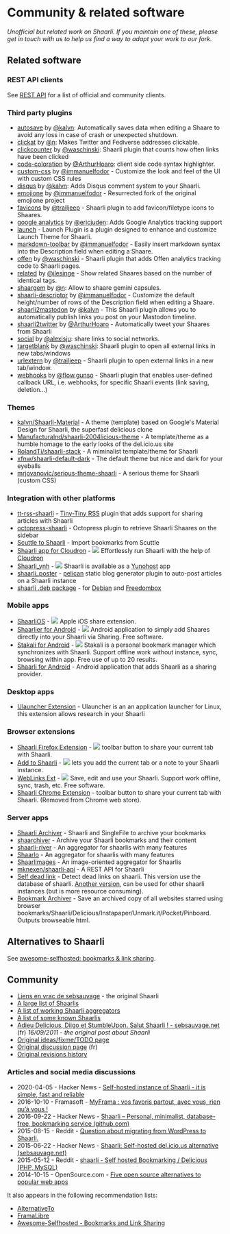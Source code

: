 # Community & related software

_Unofficial but related work on Shaarli. If you maintain one of these,
please get in touch with us to help us find a way to adapt your work to our fork._


## Related software

### REST API clients
See [REST API](REST-API.md) for a list of official and community clients.


### Third party plugins

- [autosave](https://github.com/kalvn/shaarli-plugin-autosave) by [@kalvn](https://github.com/kalvn): Automatically saves data when editing a Shaare to avoid any loss in case of crash or unexpected shutdown.
- [clickat](https://forge.tourmentine.com/n/shaarli-plugin-clickat) by [@n](https://forge.tourmentine.com/n): Makes Twitter and Fediverse addresses clickable.
- [clickcounter](https://github.com/waschinski/shaarli-clickcounter) by [@waschinski](https://github.com/waschinski): Shaarli plugin that counts how often links have been clicked
- [code-coloration](https://github.com/ArthurHoaro/code-coloration) by [@ArthurHoaro](https://github.com/ArthurHoaro): client side code syntax highlighter.
- [custom-css](https://github.com/immanuelfodor/shaarli-custom-css) by [@immanuelfodor](https://github.com/immanuelfodor) - Customize the look and feel of the UI with custom CSS rules
- [disqus](https://github.com/kalvn/shaarli-plugin-disqus) by [@kalvn](https://github.com/kalvn): Adds Disqus comment system to your Shaarli.
- [emojione](https://github.com/immanuelfodor/emojione) by [@immanuelfodor](https://github.com/immanuelfodor) - Resurrected fork of the original emojione project
- [favicons](https://github.com/trailjeep/shaarli-favicons) by [@trailjeep](https://github.com/trailjeep) - Shaarli plugin to add favicon/filetype icons to Shaares.
- [google analytics](https://github.com/ericjuden/Shaarli-Google-Analytics-Plugin) by [@ericjuden](https://github.com/ericjuden): Adds Google Analytics tracking support
- [launch](https://github.com/ArthurHoaro/launch-plugin) - Launch Plugin is a plugin designed to enhance and customize Launch Theme for Shaarli.
- [markdown-toolbar](https://github.com/immanuelfodor/shaarli-markdown-toolbar) by [@immanuelfodor](https://github.com/immanuelfodor) - Easily insert markdown syntax into the Description field when editing a Shaare.
- [offen](https://github.com/waschinski/shaarli-offen/) by [@waschinski](https://github.com/waschinski) - Shaarli plugin that adds Offen analytics tracking code to Shaarli pages.
- [related](https://github.com/ilesinge/shaarli-related) by [@ilesinge](https://github.com/ilesinge) - Show related Shaares based on the number of identical tags.
- [shaargem](https://forge.tourmentine.com/n/shaarli-plugin-shaargem) by [@n](https://forge.tourmentine.com/n): Allow to shaare gemini capsules.
- [shaarli-descriptor](https://github.com/immanuelfodor/shaarli-descriptor) by [@immanuelfodor](https://github.com/immanuelfodor) - Customize the default height/number of rows of the Description field when editing a Shaare.
- [shaarli2mastodon](https://github.com/kalvn/shaarli2mastodon) by [@kalvn](https://github.com/kalvn) - This Shaarli plugin allows you to automatically publish links you post on your Mastodon timeline.
- [shaarli2twitter](https://github.com/ArthurHoaro/shaarli2twitter) by [@ArthurHoaro](https://github.com/ArthurHoaro) - Automatically tweet your Shaares from Shaarli
- [social](https://github.com/alexisju/social) by [@alexisju](https://github.com/alexisju): share links to social networks.
- [targetblank](https://github.com/waschinski/shaarli-targetblank) by [@waschinski](https://github.com/waschinski): Shaarli plugin to open all external links in new tabs/windows
- [urlextern](https://github.com/trailjeep/shaarli-urlextern) by [@trailjeep](https://github.com/trailjeep) - Shaarli plugin to open external links in a new tab/window.
- [webhooks](https://gitlab.com/flow.gunso/shaarli-webhooks) by [@flow.gunso](https://gitlab.com/flow.gunso) - Shaarli plugin that enables user-defined callback URL, i.e. webhooks, for specific Shaarli events (link saving, deletion...)


### Themes

- [kalvn/Shaarli-Material](https://github.com/kalvn/Shaarli-Material) - A theme (template) based on Google's Material Design for Shaarli, the superfast delicious clone
- [ManufacturaInd/shaarli-2004licious-theme](https://github.com/ManufacturaInd/shaarli-2004licious-theme) - A template/theme as a humble homage to the early looks of the del.icio.us site
- [RolandTi/shaarli-stack](https://github.com/RolandTi/shaarli-stack) - A miminalist template/theme for Shaarli
- [xfnw/shaarli-default-dark](https://github.com/xfnw/shaarli-default-dark) - The default theme but nice and dark for your eyeballs
- [mrjovanovic/serious-theme-shaarli](https://github.com/mrjovanovic/serious-theme-shaarli) - A serious theme for Shaarli (custom CSS)


### Integration with other platforms

- [tt-rss-shaarli](https://github.com/jcsaaddupuy/tt-rss-shaarli) - [Tiny-Tiny RSS](https://tt-rss.org/) plugin that adds support for sharing articles with Shaarli
- [octopress-shaarli](https://github.com/ahmet2mir/octopress-shaarli) - Octopress plugin to retrieve Shaarli Shaares on the sidebar
- [Scuttle to Shaarli](https://github.com/q2apro/scuttle-to-shaarli) - Import bookmarks from Scuttle
- [Shaarli app for Cloudron](https://www.cloudron.io/button.html?app=com.github.shaarli) - [![](https://img.shields.io/badge/Cloudron-03A9F4?logo=Buffer)](https://www.cloudron.io/button.html?app=com.github.shaarli) Effortlessly run Shaarli with the help of [Cloudron](https://www.cloudron.io/)
- [Shaarli_ynh](https://github.com/YunoHost-Apps/shaarli_ynh) - [![](https://img.shields.io/badge/YunoHost-black?logo=Buffer)](https://install-app.yunohost.org/?app=shaarli) Shaarli is available as a [Yunohost](https://yunohost.org) app
- [shaarli_poster](https://github.com/getpelican/pelican-plugins/tree/master/shaarli_poster) - [pelican](https://getpelican.com) static blog generator plugin to auto-post articles on a Shaarli instance
- [shaarli .deb package](https://packages.debian.org/search?keywords=shaarli) - for [Debian](https://www.debian.org/) and [Freedombox](https://www.freedombox.org/)


### Mobile apps

- [ShaarliOS](https://github.com/mro/ShaarliOS) - [![](https://img.shields.io/badge/App%20Store-black?logo=apple)](https://apps.apple.com/app/shaarlios/id1027441388) Apple iOS share extension.
- [Shaarlier for Android](https://github.com/dimtion/Shaarlier) - [![](https://img.shields.io/badge/Play%20Store-3EB7C0?logo=Google%20Play)](https://play.google.com/store/apps/details?id=com.dimtion.shaarlier) Android application to simply add Shaares directly into your Shaarli via Sharing. Free software.
- [Stakali for Android](https://stakali.toneiv.eu) - [![](https://img.shields.io/badge/Play%20Store-3EB7C0?logo=Google%20Play)](https://play.google.com/store/apps/details?id=eu.toneiv.stakali) Stakali is a personal bookmark manager which synchronizes with Shaarli. Support offline work without instance, sync, browsing within app. Free use of up to 20 results.
- [Shaarli for Android](https://sebsauvage.net/links/?ZAyDzg) - Android application that adds Shaarli as a sharing provider.


### Desktop apps

- [Ulauncher Extension](https://github.com/sebw/ulauncher-shaarli) - Ulauncher is an an application launcher for Linux, this extension allows research in your Shaarli


### Browser extensions

- [Shaarli Firefox Extension](https://github.com/ikipatang/shaarli-web-extension) - [![](https://img.shields.io/badge/Firefox%20Add--ons-414141?logo=Firefox)](https://addons.mozilla.org/en-US/firefox/addon/shaarli/) toolbar button to share your current tab with Shaarli.
- [Add to Shaarli](https://github.com/burgyl/AddToShaarli) - [![](https://img.shields.io/badge/Chrome%20Web%20Store-white?logo=Google%20Chrome)](https://chrome.google.com/webstore/detail/add-to-shaarli/jhfblapoehcfajokolimghdfmeeakbee) lets you add the current tab or a note to your Shaarli instance.
- [WebLinks Ext](https://chrome.google.com/webstore/detail/weblinks-ext/pnejcofgljlklmmjkocipnanfdbaclke) - [![](https://img.shields.io/badge/Chrome%20Web%20Store-white?logo=Google%20Chrome)](https://chrome.google.com/webstore/detail/weblinks-ext/pnejcofgljlklmmjkocipnanfdbaclke) Save, edit and use your Shaarli. Support work offline, sync, trash, etc. Free software.
- [Shaarli Chrome Extension](https://github.com/octplane/Shiny-Shaarli) - toolbar button to share your current tab with Shaarli. (Removed from Chrome web store).


### Server apps

- [Shaarli Archiver](https://github.com/sebw/shaarli-archiver) - Shaarli and SingleFile to archive your bookmarks
- [shaarchiver](https://github.com/nodiscc/shaarchiver) - Archive your Shaarli bookmarks and their content
- [shaarli-river](https://github.com/mknexen/shaarli-river) - An aggregator for shaarlis with many features
- [Shaarlo](https://github.com/DMeloni/shaarlo) - An aggregator for shaarlis with many features
- [Shaarlimages](https://github.com/BoboTiG/shaarlimages) - An image-oriented aggregator for Shaarlis
- [mknexen/shaarli-api](https://github.com/mknexen/shaarli-api) - A REST API for Shaarli
- [Self dead link](https://framagit.org/qwertygc/shaarli-dev-code/blob/master/self-dead-link.php) - Detect dead links on shaarli. This version use the database of shaarli. [Another version](https://framagit.org/qwertygc/shaarli-dev-code/blob/master/dead-link.php), can be used for other shaarli instances (but is more resource consuming).
- [Bookmark Archiver](https://github.com/ArchiveBox/ArchiveBox) - Save an archived copy of all websites starred using browser bookmarks/Shaarli/Delicious/Instapaper/Unmark.it/Pocket/Pinboard. Outputs browseable html.


## Alternatives to Shaarli

See [awesome-selfhosted: bookmarks & link sharing](https://awesome-selfhosted.net/tags/bookmarks-and-link-sharing.html).


## Community

- [Liens en vrac de sebsauvage](https://sebsauvage.net/links/) - the original Shaarli
- [A large list of Shaarlis](http://porneia.free.fr/pub/links/ou-est-shaarli.html)
- [A list of working Shaarli aggregators](https://raw.githubusercontent.com/Oros42/find_shaarlis/master/annuaires.json)
- [A list of some known Shaarlis](https://github.com/Oros42/shaarlis_list)
- [Adieu Delicious, Diigo et StumbleUpon. Salut Shaarli ! - sebsauvage.net](https://sebsauvage.net/rhaa/index.php?2011/09/16/09/29/58-adieu-delicious-diigo-et-stumbleupon-salut-shaarli-) (fr) _16/09/2011 - the original post about Shaarli_
- [Original ideas/fixme/TODO page](https://sebsauvage.net/wiki/doku.php?id=php:shaarli:ideas)
- [Original discussion page](https://sebsauvage.net/wiki/doku.php?id=php:shaarli:discussion) (fr)
- [Original revisions history](https://sebsauvage.net/wiki/doku.php?id=php:shaarli:history)


### Articles and social media discussions
- 2020-04-05 - Hacker News - [Self-hosted instance of Shaarli - it is simple, fast and reliable](https://news.ycombinator.com/item?id=22780219)
- 2016-10-10 - Framasoft - [MyFrama : vos favoris partout, avec vous, rien qu’à vous !](https://framablog.org/2016/10/10/myframa-vos-favoris-et-framasofteries-partout-avec-vous-rien-qua-vous/)
- 2016-09-22 - Hacker News - [Shaarli – Personal, minimalist, database-free, bookmarking service (github.com)](https://news.ycombinator.com/item?id=12552176)
- 2015-08-15 - Reddit - [Question about migrating from WordPress to Shaarli.](https://www.reddit.com/r/selfhosted/comments/3h3zwh/question_about_migrating_from_wordpress_to_shaarli/)
- 2015-06-22 - Hacker News - [Shaarli: Self-hosted del.icio.us alternative (sebsauvage.net)](https://news.ycombinator.com/item?id=9755366)
- 2015-05-12 - Reddit - [shaarli - Self hosted Bookmarking / Delicious (PHP, MySQL)](https://www.reddit.com/r/selfhosted/comments/35pkkc/shaarli_self_hosted_bookmarking_delicious_php/)
- 2014-10-15 - OpenSource.com - [Five open source alternatives to popular web apps](https://opensource.com/life/14/10/five-open-source-alternatives-popular-web-apps)

It also appears in the following recommendation lists:
- [AlternativeTo](https://alternativeto.net/software/shaarli/)
- [FramaLibre](https://framalibre.org/content/shaarli)
- [Awesome-Selfhosted - Bookmarks and Link Sharing](https://awesome-selfhosted.net/tags/bookmarks-and-link-sharing.html)
